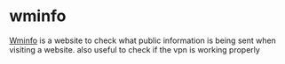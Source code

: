 # wminfo
<a href="https://github.com/slmlytf">Wminfo</a> is a website to check what public information is being sent when visiting a website. also useful to check if the vpn is working properly
